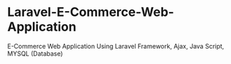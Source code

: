 # Laravel-E-Commerce-Web-Application
E-Commerce Web Application Using Laravel Framework, Ajax, Java Script, MYSQL (Database)
